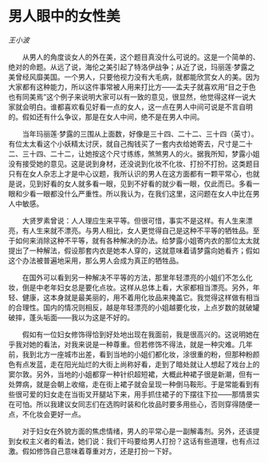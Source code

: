 # 男人眼中的女性美

*王小波*

　　从男人的角度谈女人的外在美，这个题目真没什么可说的。这是一个简单的、绝对的命题。从远了说，海伦之美引起了特洛伊战争；从近了说，玛丽莲·梦露之美曾经风靡美国。一个男人，只要他视力没有大毛病，就都能欣赏女人的美。因为大家都有这种能力，所以这件事常被人用来打比方——孟夫子就喜欢用“目之于色也有同美焉”这个例子来说明大家可以有一致的意见，很显然，他觉得这样一说大家就会明白。谁都喜欢看见好看一点的女人，这一点在男人中间可说是不言自明的。假如还有什么争议，那是在女人中间，绝不是在男人中间。

　　当年玛丽莲·梦露的三围从上面数，好像是三十四、二十二、三十四（英寸）。有位太太看这个小妖精太讨厌，就自己掏钱买了一套内衣给她寄去，尺寸是二十二、三十四、二十二，让她按这个尺寸练练，煞煞男人的火。据我所知，梦露小姐没有接受她的意见。这是说到身材，还没说到化妆不化妆、打扮不打扮。这类题目只有在女人杂志上才是中心议题，我所认识的男人在这方面都有一颗平常心，也就是说，见到好看的女人就多看一眼，见到不好看的就少看一眼，仅此而已。多看一眼和少看一眼都没什么严重性。所以我认为，在我们这里，这问题在女人中比在男人中敏感。

　　大贤罗素曾说：人人理应生来平等。但很可惜，事实不是这样。有人生来漂亮，有人生来就不漂亮。与男人相比，女人更觉得自己是这种不平等的牺牲品。至于如何来消除这种不平等，就有各种解决的办法。给梦露小姐寄内衣的那位太太就提出了一种解法，假设那套内衣是她本人穿的，这就意味着请梦露向她看齐；假如这个办法被普遍地采用，那么男人会成为真正的牺牲品。

　　在国外可以看到另一种解决不平等的方法，那里年轻漂亮的小姐们不怎么化妆，倒是中老年妇女总是要化点妆。这样从总体上看，大家都相当漂亮。另外，年轻、健康，这本身就是最美丽的，用不着用化妆品来掩盖它。我觉得这样做有相当的合理性。国内的情况则相反，越是年轻漂亮的小姐越要化妆，上点岁数的就破罐破摔，蓬头垢面——我以为这是不好的。

　　假如有一位妇女修饰得恰到好处地出现在我面前，我是很高兴的。这说明她在乎我对她的看法，对我来说是一种尊重。但若修饰不得法，就是一种灾难。几年前，我到北方一座城市出差，看到当地的小姐们都化妆，涂很重的粉，但那种粉颜色有点发蓝，走在阳光灿烂的大街上尚称好看，走到了暗处就让人想起了戏台上的窦尔敦。另外，当地的小姐都穿一种针织超短裙，大概此种裙子很是新潮，但有一处弊病，就是会朝上收缩，走在街上裙子就会呈现一种倒马鞍形。于是常能看到有些很可爱的妇女走在当街叉开腿站下来，用手抓住裙子的下摆往下拉——那情景实在可怕。所以我建议女同志们在选购时装和化妆品时要多用些心，否则穿得随便一点，不化妆会更好一点。

　　对于妇女在外貌方面的焦虑情绪，男人的平常心是一副解毒剂。另外，还该提到女权主义者的看法，她们说：我们干吗要给男人打扮？这话有些道理，也有点过激。假如修饰自己意味着尊重对方，还是打扮一下好。